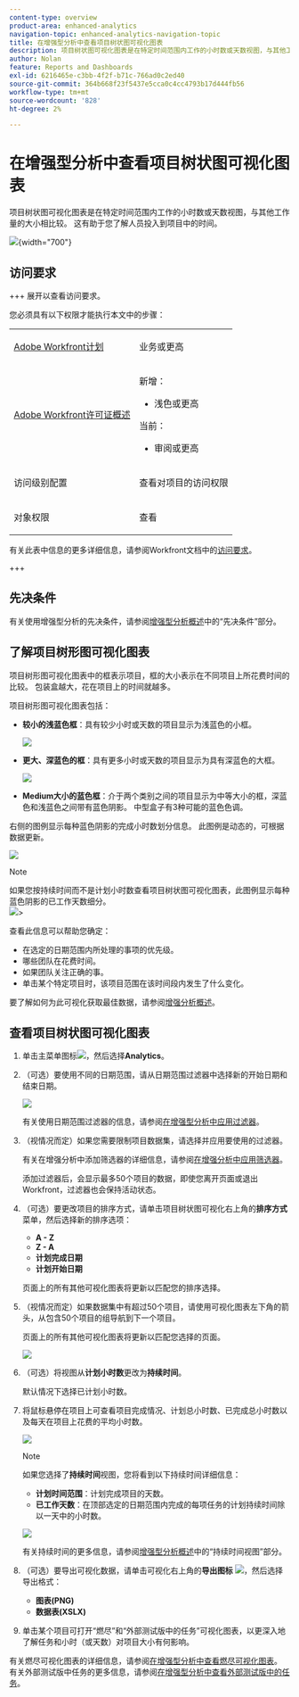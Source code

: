 ```yaml
---
content-type: overview
product-area: enhanced-analytics
navigation-topic: enhanced-analytics-navigation-topic
title: 在增强型分析中查看项目树状图可视化图表
description: 项目树状图可视化图表是在特定时间范围内工作的小时数或天数视图，与其他工作量的大小相比较。 这有助于您了解人员投入到项目中的时间。
author: Nolan
feature: Reports and Dashboards
exl-id: 6216465e-c3bb-4f2f-b71c-766ad0c2ed40
source-git-commit: 364b668f23f5437e5cca0c4cc4793b17d444fb56
workflow-type: tm+mt
source-wordcount: '828'
ht-degree: 2%

---
```


# 在增强型分析中查看项目树状图可视化图表

<!-- Audited: 12/2023 -->

项目树状图可视化图表是在特定时间范围内工作的小时数或天数视图，与其他工作量的大小相比较。 这有助于您了解人员投入到项目中的时间。

![](assets/project-treemap-350x126.png){width="700"}

## 访问要求

+++ 展开以查看访问要求。

您必须具有以下权限才能执行本文中的步骤：

<table style="table-layout:auto"> 
 <col> 
 <col> 
 <tbody> 
  <tr> 
   <td role="rowheader"><a href="https://www.workfront.com/plans" target="_blank">Adobe Workfront计划</a></td> 
   <td> <p>业务或更高</p> </td> 
  </tr> 
  <tr> 
   <td role="rowheader"><a href="../administration-and-setup/add-users/access-levels-and-object-permissions/wf-licenses.md" class="MCXref xref">Adobe Workfront许可证概述</a></td> 
   <td>   <p>新增：</p> 
   <ul><li>浅色或更高</li></ul>
   <p>当前：</p>
   <ul><li>审阅或更高</li></ul>
 </td> 
  </tr> 
  <tr> 
   <td role="rowheader">访问级别配置</td> 
   <td> <p>查看对项目的访问权限</p> <!--<p>Note: If you still don't have access, ask your Workfront administrator if they set additional restrictions in your access level.<br>For information on how a Workfront administrator can change your access level, see <a href="../administration-and-setup/add-users/configure-and-grant-access/create-modify-access-levels.md" class="MCXref xref">Create or modify custom access levels</a>.</p>--> </td> 
  </tr> 
  <tr> 
   <td role="rowheader">对象权限</td> 
   <td> <p>查看</p> <!--<p>For information on requesting additional access, see <a href="../workfront-basics/grant-and-request-access-to-objects/request-access.md" class="MCXref xref">Request access to objects </a>.</p>--> </td> 
  </tr> 
 </tbody> 
</table>

有关此表中信息的更多详细信息，请参阅Workfront文档中的[访问要求](/help/quicksilver/administration-and-setup/add-users/access-levels-and-object-permissions/access-level-requirements-in-documentation.md)。

+++

## 先决条件

有关使用增强型分析的先决条件，请参阅[增强型分析概述](../enhanced-analytics/enhanced-analytics-overview.md)中的“先决条件”部分。

## 了解项目树形图可视化图表

项目树形图可视化图表中的框表示项目，框的大小表示在不同项目上所花费时间的比较。 包装盒越大，花在项目上的时间就越多。

项目树形图可视化图表包括：

* **较小的浅蓝色框**：具有较少小时或天数的项目显示为浅蓝色的小框。

  ![](assets/project-treemap-smaller-box.png)

* **更大、深蓝色的框**：具有更多小时或天数的项目显示为具有深蓝色的大框。

  ![](assets/project-treemap-larger-box-350x205.png)

* **Medium大小的蓝色框**：介于两个类别之间的项目显示为中等大小的框，深蓝色和浅蓝色之间带有蓝色阴影。 中型盒子有3种可能的蓝色色调。

右侧的图例显示每种蓝色阴影的完成小时数划分信息。 此图例是动态的，可根据数据更新。

![](assets/project-treemap-hours-completed.png)

>[!NOTE]
>
>如果您按持续时间而不是计划小时数查看项目树状图可视化图表，此图例显示每种蓝色阴影的已工作天数细分。\
>![](assets/project-treemap-days-worked.png)>

查看此信息可以帮助您确定：

* 在选定的日期范围内所处理的事项的优先级。
* 哪些团队在花费时间。
* 如果团队关注正确的事。
* 单击某个特定项目时，该项目范围在该时间段内发生了什么变化。

要了解如何为此可视化获取最佳数据，请参阅[增强分析概述](../enhanced-analytics/enhanced-analytics-overview.md)。

## 查看项目树状图可视化图表

1. 单击主菜单图标![](assets/main-menu-icon-16x12.png)，然后选择&#x200B;**Analytics**。
1. （可选）要使用不同的日期范围，请从日期范围过滤器中选择新的开始日期和结束日期。

   ![](assets/filters-select-date-range-350x344.png)

   有关使用日期范围过滤器的信息，请参阅[在增强型分析中应用过滤器](../enhanced-analytics/use-enhanced-analytics-filters.md)。

1. （视情况而定）如果您需要限制项目数据集，请选择并应用要使用的过滤器。

   有关在增强分析中添加筛选器的详细信息，请参阅[在增强分析中应用筛选器](../enhanced-analytics/use-enhanced-analytics-filters.md)。

   添加过滤器后，会显示最多50个项目的数据，即使您离开页面或退出Workfront，过滤器也会保持活动状态。

1. （可选）要更改项目的排序方式，请单击项目树状图可视化右上角的&#x200B;**排序方式**&#x200B;菜单，然后选择新的排序选项：

   * **A - Z**
   * **Z - A**
   * **计划完成日期**
   * **计划开始日期**

   页面上的所有其他可视化图表将更新以匹配您的排序选择。

1. （视情况而定）如果数据集中有超过50个项目，请使用可视化图表左下角的箭头，从包含50个项目的组导航到下一个项目。

   页面上的所有其他可视化图表将更新以匹配您选择的页面。

   ![](assets/pagination-350x118.png)

1. （可选）将视图从&#x200B;**计划小时数**&#x200B;更改为&#x200B;**持续时间**。

   默认情况下选择已计划小时数。

1. 将鼠标悬停在项目上可查看项目完成情况、计划总小时数、已完成总小时数以及每天在项目上花费的平均小时数。

   ![](assets/project-treemap-project-details-350x404.png)

   >[!NOTE]
   >
   >如果您选择了&#x200B;**持续时间**&#x200B;视图，您将看到以下持续时间详细信息：
   >
   >* **计划时间范围**：计划完成项目的天数。
   >* **已工作天数**：在顶部选定的日期范围内完成的每项任务的计划持续时间除以一天中的小时数。
   >   
   >![](assets/duration-treemap-350x159.png)
   >
   >有关持续时间的更多信息，请参阅[增强型分析概述](../enhanced-analytics/enhanced-analytics-overview.md)中的“持续时间视图”部分。

1. （可选）要导出可视化数据，请单击可视化右上角的&#x200B;**导出图标** ![](assets/export.png)，然后选择导出格式：

   * **图表(PNG)**
   * **数据表(XSLX)**

1. 单击某个项目可打开“燃尽”和“外部测试版中的任务”可视化图表，以更深入地了解任务和小时（或天数）对项目大小有何影响。

有关燃尽可视化图表的详细信息，请参阅[在增强型分析中查看燃尽可视化图表](../enhanced-analytics/burndown-overview.md)。 有关外部测试版中任务的更多信息，请参阅[在增强型分析中查看外部测试版中的任务](../enhanced-analytics/tasks-in-flight-overview.md)。

